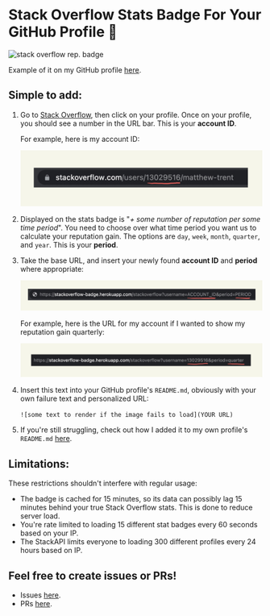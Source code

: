# Stack Overflow Stats Badge For Your GitHub Profile 🚀

![stack overflow rep. badge](https://stackoverflow-badge.herokuapp.com/stackoverflow?username=13029516&period=year)

Example of it on my GitHub profile [here](https://github.com/mattrltrent).

## Simple to add:

1. Go to [Stack Overflow](https://stackoverflow.com/), then click on your profile. Once on your profile, you should see a number in the URL bar. This is your **account ID**.

   For example, here is my account ID:

   <img  src="https://github.com/mattrltrent/stackoverflow_badge/blob/main/assets/github/demo_2.jpeg?raw=true"  style="display: inline"/>

2. Displayed on the stats badge is "*+ some number of reputation per some time period*". You need to choose over what time period you want us to calculate your reputation gain. The options are `day`,  `week`, `month`, `quarter`, and `year`. This is your **period**.

3. Take the base URL, and insert your newly found **account ID** and **period** where appropriate: 

   <img  src="https://github.com/mattrltrent/stackoverflow_badge/blob/main/assets/github/demo_3.jpg?raw=true"  style="display: inline"/>

   For example, here is the URL for my account if I wanted to show my reputation gain quarterly:

   <img  src="https://github.com/mattrltrent/stackoverflow_badge/blob/main/assets/github/demo_4.jpg?raw=true"  style="display: inline"/>

4. Insert this text into your GitHub profile's `README.md`, obviously with your own failure text and personalized URL:

   `![some text to render if the image fails to load](YOUR URL)`

5. If you're still struggling, check out how I added it to my own profile's `README.md` [here](https://github.com/mattrltrent/mattrltrent/blob/main/README.md).

## Limitations:

These restrictions shouldn't interfere with regular usage:

- The badge is cached for 15 minutes, so its data can possibly lag 15 minutes behind your true Stack Overflow stats. This is done to reduce server load.
- You're rate limited to loading 15 different stat badges every 60 seconds based on your IP.
- The StackAPI limits everyone to loading 300 different profiles every 24 hours based on IP.

## Feel free to create issues or PRs!

- Issues [here](https://github.com/mattrltrent/stackoverflow_badge/issues).
- PRs [here](https://github.com/mattrltrent/stackoverflow_badge/pulls).
